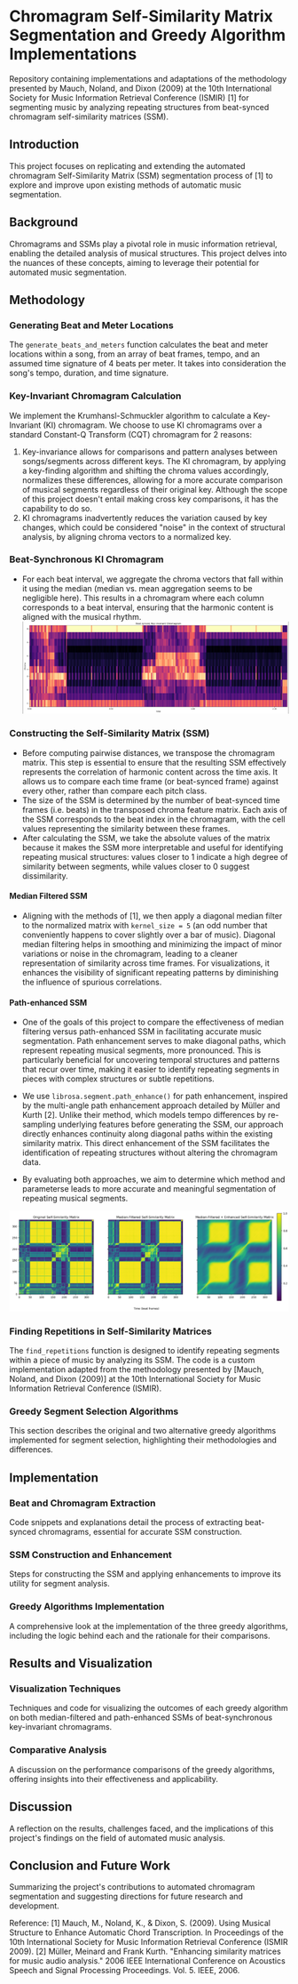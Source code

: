 # Chromagram Self-Similarity Matrix Segmentation and Greedy Algorithm Implementations
Repository containing implementations and adaptations of the methodology presented by Mauch, Noland, and Dixon (2009) at the 10th International Society for Music Information Retrieval Conference (ISMIR) [1] for segmenting music by analyzing repeating structures from beat-synced chromagram self-similarity matrices (SSM).

## Introduction
This project focuses on replicating and extending the automated chromagram Self-Similarity Matrix (SSM) segmentation process of [1] to explore and improve upon existing methods of automatic music segmentation. 

## Background
Chromagrams and SSMs play a pivotal role in music information retrieval, enabling the detailed analysis of musical structures. This project delves into the nuances of these concepts, aiming to leverage their potential for automated music segmentation.

## Methodology

### Generating Beat and Meter Locations
The `generate_beats_and_meters` function calculates the beat and meter locations within a song, from an array of beat frames, tempo, and an assumed time signature of 4 beats per meter. It takes into consideration the song's tempo, duration, and time signature.

### Key-Invariant Chromagram Calculation
We implement the Krumhansl-Schmuckler algorithm to calculate a Key-Invariant (KI) chromagram. We choose to use KI chromagrams over a standard Constant-Q Transform (CQT) chromagram for 2 reasons:
1. Key-invariance allows for comparisons and pattern analyses between songs/segments across different keys. The KI chromagram, by applying a key-finding algorithm and shifting the chroma values accordingly, normalizes these differences, allowing for a more accurate comparison of musical segments regardless of their original key. Although the scope of this project doesn't entail making cross key comparisons, it has the capability to do so. 
2. KI chromagrams inadvertently reduces the variation caused by key changes, which could be considered "noise" in the context of structural analysis, by aligning chroma vectors to a normalized key.

### Beat-Synchronous KI Chromagram 
- For each beat interval, we aggregate the chroma vectors that fall within it using the median (median vs. mean aggregation seems to be negligible here). This results in a chromagram where each column corresponds to a beat interval, ensuring that the harmonic content is aligned with the musical rhythm.
![beat-sync-ki-chroma](/images/beat-sync-ki-chroma.webp)

### Constructing the Self-Similarity Matrix (SSM)
- Before computing pairwise distances, we transpose the chromagram matrix. This step is essential to ensure that the resulting SSM effectively represents the correlation of harmonic content across the time axis. It allows us to compare each time frame (or beat-synced frame) against every other, rather than compare each pitch class. 
- The size of the SSM is determined by the number of beat-synced time frames (i.e. beats) in the transposed chroma feature matrix. Each axis of the SSM corresponds to the beat index in the chromagram, with the cell values representing the similarity between these frames.
- After calculating the SSM, we take the absolute values of the matrix because it makes the SSM more interpretable and useful for identifying repeating musical structures: values closer to 1 indicate a high degree of similarity between segments, while values closer to 0 suggest dissimilarity. 

#### Median Filtered SSM
- Aligning with the methods of [1], we then apply a diagonal median filter to the normalized matrix with `kernel_size = 5` (an odd number that conveniently happens to cover slightly over a bar of music). Diagonal median filtering helps in smoothing and minimizing the impact of minor variations or noise in the chromagram, leading to a cleaner representation of similarity across time frames. For visualizations, it enhances the visibility of significant repeating patterns by diminishing the influence of spurious correlations.

#### Path-enhanced SSM
- One of the goals of this project to compare the effectiveness of median filtering versus path-enhanced SSM in facilitating accurate music segmentation. Path enhancement serves to make diagonal paths, which represent repeating musical segments, more pronounced. This is particularly beneficial for uncovering temporal structures and patterns that recur over time, making it easier to identify repeating segments in pieces with complex structures or subtle repetitions.

- We use `librosa.segment.path_enhance()` for path enhancement, inspired by the multi-angle path enhancement approach detailed by Müller and Kurth [2]. Unlike their method, which models tempo differences by re-sampling underlying features before generating the SSM, our approach directly enhances continuity along diagonal paths within the existing similarity matrix. This direct enhancement of the SSM facilitates the identification of repeating structures without altering the chromagram data.

- By evaluating both approaches, we aim to determine which method and parameterse leads to more accurate and meaningful segmentation of repeating musical segments.

![ssm-types](/images/ssm-types.webp)

### Finding Repetitions in Self-Similarity Matrices
The `find_repetitions` function is designed to identify repeating segments within a piece of music by analyzing its SSM. The code is a custom implementation adapted from the methodology presented by [Mauch, Noland, and Dixon (2009)] at the 10th International Society for Music Information Retrieval Conference (ISMIR).

### Greedy Segment Selection Algorithms
This section describes the original and two alternative greedy algorithms implemented for segment selection, highlighting their methodologies and differences.

## Implementation

### Beat and Chromagram Extraction
Code snippets and explanations detail the process of extracting beat-synced chromagrams, essential for accurate SSM construction.

### SSM Construction and Enhancement
Steps for constructing the SSM and applying enhancements to improve its utility for segment analysis.

### Greedy Algorithms Implementation
A comprehensive look at the implementation of the three greedy algorithms, including the logic behind each and the rationale for their comparisons.

## Results and Visualization

### Visualization Techniques
Techniques and code for visualizing the outcomes of each greedy algorithm on both median-filtered and path-enhanced SSMs of beat-synchronous key-invariant chromagrams.

### Comparative Analysis
A discussion on the performance comparisons of the greedy algorithms, offering insights into their effectiveness and applicability.

## Discussion
A reflection on the results, challenges faced, and the implications of this project's findings on the field of automated music analysis.

## Conclusion and Future Work
Summarizing the project's contributions to automated chromagram segmentation and suggesting directions for future research and development.

Reference:
[1] Mauch, M., Noland, K., & Dixon, S. (2009). Using Musical Structure to Enhance Automatic Chord Transcription. In Proceedings of the 10th International Society for Music Information Retrieval Conference (ISMIR 2009).
[2] Müller, Meinard and Frank Kurth. "Enhancing similarity matrices for music audio analysis." 2006 IEEE International Conference on Acoustics Speech and Signal Processing Proceedings. Vol. 5. IEEE, 2006.
